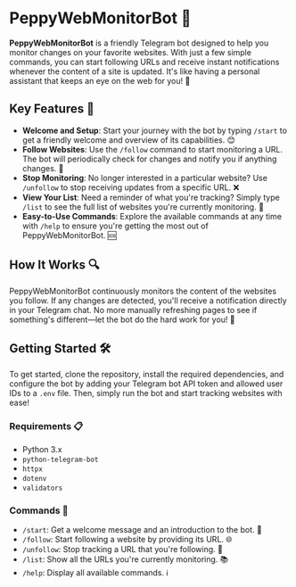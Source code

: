 # PeppyWebMonitorBot 🤖

**PeppyWebMonitorBot** is a friendly Telegram bot designed to help you monitor changes on your favorite websites. With just a few simple commands, you can start following URLs and receive instant notifications whenever the content of a site is updated. It's like having a personal assistant that keeps an eye on the web for you! 👀

## Key Features 🌟
- **Welcome and Setup**: Start your journey with the bot by typing `/start` to get a friendly welcome and overview of its capabilities. 😊
- **Follow Websites**: Use the `/follow` command to start monitoring a URL. The bot will periodically check for changes and notify you if anything changes. 🔔
- **Stop Monitoring**: No longer interested in a particular website? Use `/unfollow` to stop receiving updates from a specific URL. ❌
- **View Your List**: Need a reminder of what you're tracking? Simply type `/list` to see the full list of websites you're currently monitoring. 📜
- **Easy-to-Use Commands**: Explore the available commands at any time with `/help` to ensure you're getting the most out of PeppyWebMonitorBot. 🆘

## How It Works 🔍
PeppyWebMonitorBot continuously monitors the content of the websites you follow. If any changes are detected, you'll receive a notification directly in your Telegram chat. No more manually refreshing pages to see if something's different—let the bot do the hard work for you! 💪

## Getting Started 🛠️
To get started, clone the repository, install the required dependencies, and configure the bot by adding your Telegram bot API token and allowed user IDs to a `.env` file. Then, simply run the bot and start tracking websites with ease!

### Requirements 📋
- Python 3.x
- `python-telegram-bot`
- `httpx`
- `dotenv`
- `validators`

### Commands 📝
- `/start`: Get a welcome message and an introduction to the bot. 👋
- `/follow`: Start following a website by providing its URL. 🌐
- `/unfollow`: Stop tracking a URL that you're following. 🚫
- `/list`: Show all the URLs you're currently monitoring. 📚
- `/help`: Display all available commands. ℹ️

